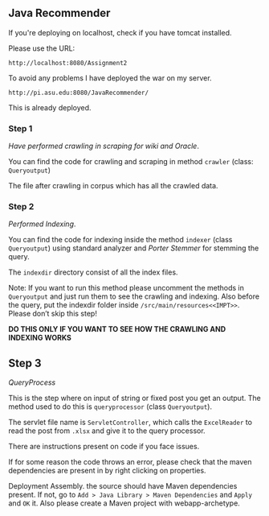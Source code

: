 ## Java Recommender

If you're deploying on localhost, check if you have tomcat installed.

Please use the URL: 
	
	http://localhost:8080/Assignment2

To avoid any problems I have deployed the war on my server.

	http://pi.asu.edu:8080/JavaRecommender/

This is already deployed.


### Step 1

_Have performed crawling in scraping for wiki and Oracle_.

You can find the code for crawling and scraping in method `crawler` (class: `Queryoutput`)

The file after crawling in corpus which has all the crawled data.

### Step 2

_Performed Indexing_.

You can find the code for indexing inside the method `indexer` (class `Queryoutput`) using standard analyzer and _Porter Stemmer_ for stemming the query.

The `indexdir` directory consist of all the index files.

Note: If you want to run this method please uncomment the methods in `Queryoutput` and just run them to see the crawling and indexing. Also before the query, put the indexdir folder inside `/src/main/resources<<IMPT>>`. Please don’t skip this step!

**DO THIS ONLY IF YOU WANT TO SEE HOW THE CRAWLING AND INDEXING WORKS**

## Step 3

_QueryProcess_

This is the step where on input of string or fixed post you get an output. The method used to do this is `queryprocessor` (class `Queryoutput`).

The servlet file name is `ServletController`, which calls the `ExcelReader` to read the post from `.xlsx` and give it to the query processor.

There are instructions present on code if you face issues.

If for some reason the code throws an error, please check that the maven dependencies are present in by right clicking on properties. 

Deployment Assembly. the source should have Maven dependencies present. If not, go to `Add > Java Library > Maven Dependencies` and `Apply` and `OK` it. Also please create a Maven project with webapp-archetype.



